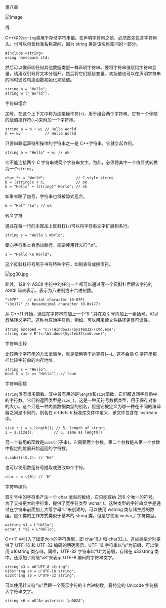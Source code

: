第八章

![image](images/frontdot.jpg)

线

C++中的`string`类用于存储字符串值。在声明字符串之前，必须首先包含字符串头。也可以包含标准名称空间，因为 string 类是该名称空间的一部分。

```
#include <string>
using namespace std;
```

然后可以像声明任何其他数据类型一样声明字符串。要将字符串值赋给字符串变量，请用双引号将文本分隔开，然后将它们赋给变量。初始值也可以在声明字符串的同时通过构造函数初始化来赋值。

```
string h = "Hello";
string w (" World");
```

字符串组合

加号，在这个上下文中称为连接操作符(`+`)，用于组合两个字符串。它有一个伴随的赋值操作符(`+=`)来附加一个字符串。

```
string a = h + w; // Hello World
h += w;           // Hello World
```

只要串联运算符所操作的字符串之一是 C++字符串，它就会起作用。

```
string b = "Hello" + w; // ok
```

它不能连接两个 C 字符串或两个字符串文字。为此，必须将其中一个值显式转换为一个`string`。

```
char *c = "World";              // C-style string
b = (string)c + c;              // ok
b = "Hello" + (string)" World"; // ok
```

如果省略了加号，字符串也将被隐式组合。

```
b = "Hel" "lo"; // ok
```

转义字符

通过在每一行的末尾加上反斜杠(`\`)可以将字符串文字扩展到多行。

```
string s = "Hello \ World";
```

要向字符串本身添加新行，需要使用转义符“\n”。

```
s = "Hello \n World";
```

这个反斜杠符号用于书写特殊字符，如制表符或换页符。

![pg30.jpg](images/pg30.jpg)

此外，128 个 ASCII 字符中的任何一个都可以通过写一个反斜杠后跟该字符的 ASCII 码来表示，表示为八进制或十六进制数。

```
"\07F"    // octal character (0-07F)
"\0x177" // hexadecimal character (0-0x177)
```

从 C++11 开始，通过在字符串前加上一个“R ”,并在双引号内加上一组括号，可以忽略转义字符。这称为原始字符串，例如，可以用来使文件路径更具可读性。

```
string escaped = "c:\\Windows\\System32\\cmd.exe";
string raw = R"(c:\Windows\System32\cmd.exe)";
```

字符串比较

比较两个字符串的方法很简单，就是使用等于运算符(`==`)。这不会像 C 字符串那样比较字符串的内存地址。

```
string s = "Hello";
bool b = (s == "Hello"); // true
```

字符串函数

`string`类有很多函数。其中最有用的是`length`和`size`函数，它们都返回字符串中的字符数。它们的返回类型是`size_t`，这是一种无符号数据类型，用于保存对象的大小。这个只是一种内置数据类型的别名，但是它被定义为哪一种在不同的编译器之间是不同的。别名在 crtdefs.h 标准库文件中定义，该文件包含在 iostream 中。

```
size_t i = s.length(); // 5, length of string
i = s.size();         // 5, same as length()
```

另一个有用的函数是`substr`(子串)，它需要两个参数。第二个参数是从第一个参数中指定的位置开始返回的字符数。

```
s.substr(0,2); // "He"
```

也可以使用数组符号提取或更改单个字符。

```
char c = s[0]; // 'H'
```

字符串编码

双引号中的字符串产生一个 char 类型的数组，它只能容纳 256 个唯一的符号。为了支持更大的字符集，提供了宽字符类型 wchar_t。这种类型的字符串文字是通过在字符串前面加上大写字母“L”来创建的。可以使用 wstring 类存储生成的数组。这个类的工作方式类似于基本的 string 类，但是它使用 wchar_t 字符类型。

```
wstring s1 = L"Hello";
wchar_t *s2 = L"Hello";
```

C++11 中引入了固定大小的字符类型，即 char16_t 和 char32_t。这些类型分别提供了 UTF-16 和 UTF-32 编码的明确表示。UTF-16 字符串以“u”为前缀，可以使用 u16string 类存储。同样，UTF-32 字符串以“U”为前缀，存储在 u32string 类中。还添加了前缀“u8”来表示 UTF-8 编码的字符串文字。

```
string s3 = u8"UTF-8 string";
u16string s4 = u"UTF-16 string";
u32string s5 = U"UTF-32 string";
```

可以使用转义符“\u”后跟一个表示字符的十六进制数，将特定的 Unicode 字符插入字符串文字。

```
string s6 = u8"An asterisk: \u002A";
```